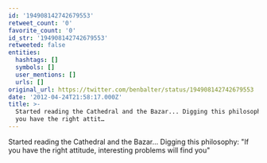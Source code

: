 ```yaml
---
id: '194908142742679553'
retweet_count: '0'
favorite_count: '0'
id_str: '194908142742679553'
retweeted: false
entities:
  hashtags: []
  symbols: []
  user_mentions: []
  urls: []
original_url: https://twitter.com/benbalter/status/194908142742679553
date: '2012-04-24T21:58:17.000Z'
title: >-
  Started reading the Cathedral and the Bazar... Digging this philosophy: "If
  you have the right attit…
---
```


Started reading the Cathedral and the Bazar... Digging this philosophy: "If you have the right attitude, interesting problems will find you"